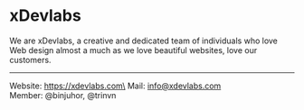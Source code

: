 # xDevlabs

We are xDevlabs, a creative and dedicated team of individuals who love Web design almost a much as we love beautiful websites, love our customers.

---

Website: https://xdevlabs.com\
Mail: info@xdevlabs.com\
Member: @binjuhor, @trinvn
